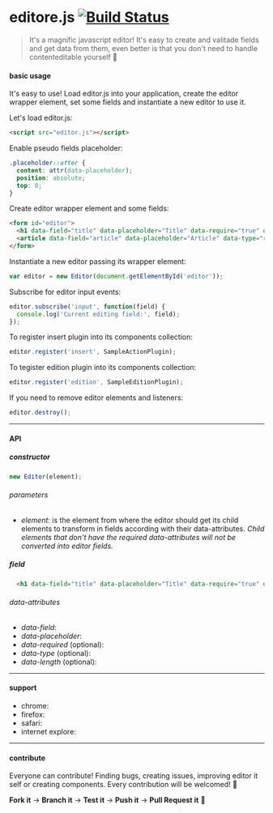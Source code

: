 # editore.js [![Build Status](https://travis-ci.org/evandroeisinger/editor.js.svg?branch=master)](https://travis-ci.org/evandroeisinger/editor.js)

> It's a magnific javascript editor! It's easy to create and valitade fields and get data from them, even better is that you don't need to handle contenteditable yourself :8ball: 

#### basic usage
It's easy to use! Load editor.js into your application, create the editor wrapper element, set some fields and instantiate a new editor to use it.

Let's load editor.js:
```html
<script src="editor.js"></script>
```

Enable pseudo fields placeholder:
```css
.placeholder::after { 
  content: attr(data-placeholder);
  position: absolute;
  top: 0;
}
```

Create editor wrapper element and some fields:
```html
<form id="editor">
  <h1 data-field="title" data-placeholder="Title" data-require="true" data-length="60"></h1>
  <article data-field="article" data-placeholder="Article" data-type="rich" data-require="true"></article>
</form>
```

Instantiate a new editor passing its wrapper element:
```javascript
var editor = new Editor(document.getElementById('editor'));
```

Subscribe for editor input events:
```javascript
editor.subscribe('input', function(field) {
  console.log('Current editing field:', field);
});
```

To register insert plugin into its components collection:
```javascript
editor.register('insert', SampleActionPlugin);
```

To tegister edition plugin into its components collection:
```javascript
editor.register('edition', SampleEditionPlugin);
```

If you need to remove editor elements and listeners:
```javascript
editor.destroy();
```
---
#### API
##### constructor
```javascript
new Editor(element);
```
###### parameters
- *element*: is the element from where the editor should get its child elements to transform in fields according with their data-attributes. *Child elements that don't have the required data-attributes will not be converted into editor fields.*

##### field
```html
  <h1 data-field="title" data-placeholder="Title" data-require="true" data-length="60"></h1>
```
###### data-attributes
- *data-field*:
- *data-placeholder*:
- *data-required* (optional):
- *data-type* (optional):
- *data-length* (optional):

---
#### support
- chrome:
- firefox:
- safari:
- internet explore:


---
#### contribute
Everyone can contribute! Finding bugs, creating issues, improving editor it self or creating components.
Every contribution will be welcomed! :santa: 

**Fork it** -> **Branch it** -> **Test it** -> **Push it** -> **Pull Request it** :gem:  
